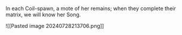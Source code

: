  In each Coil-spawn, a mote of her remains; when they complete their matrix, we will know her Song.

![[Pasted image 20240728213706.png]]